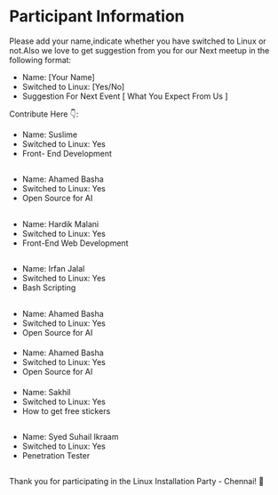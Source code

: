 # Participant Information

Please add your name,indicate whether you have switched to Linux or not.Also we love to get suggestion from you for our Next meetup in the following format:

- Name: [Your Name]
- Switched to Linux: [Yes/No]
- Suggestion For Next Event [ What You Expect From Us ]

Contribute Here 👇:

- Name: Suslime
- Switched to Linux: Yes
- Front- End Development

##

- Name: Ahamed Basha
- Switched to Linux: Yes
- Open Source for AI

##
- Name: Hardik Malani
- Switched to Linux: Yes
- Front-End Web Development
##
- Name: Irfan Jalal
- Switched to Linux: Yes
- Bash Scripting

##

- Name: Ahamed Basha
- Switched to Linux: Yes
- Open Source for AI

####

- Name: Ahamed Basha
- Switched to Linux: Yes
- Open Source for AI

####

- Name: Sakhil
- Switched to Linux: Yes
- How to get free stickers

##

- Name: Syed Suhail Ikraam 
- Switched to Linux: Yes
- Penetration Tester

##

Thank you for participating in the Linux Installation Party - Chennai! 🎉
